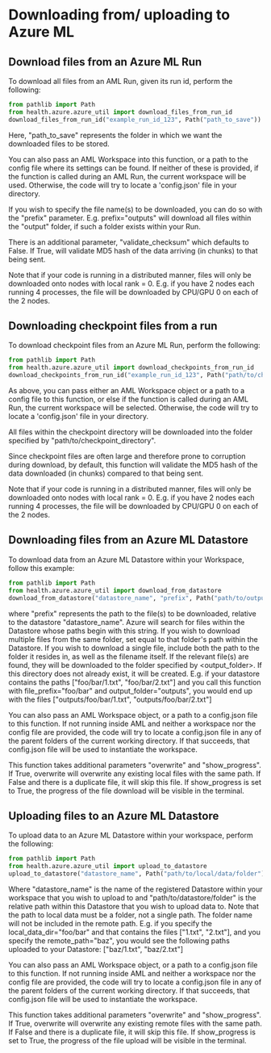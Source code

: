 # Downloading from/ uploading to Azure ML


## Download files from an Azure ML Run

To download all files from an AML Run, given its run id, perform the following:

```python
from pathlib import Path
from health.azure.azure_util import download_files_from_run_id
download_files_from_run_id("example_run_id_123", Path("path_to_save"))
```

Here, "path_to_save" represents the folder in which we want the downloaded files to be stored.

You can also pass an AML Workspace into this function, or a path to the config file where its settings can be found.
If neither of these is provided, if the function is called during an AML Run, the current workspace will be
used. Otherwise, the code will try to locate a 'config.json' file in your directory.

If you wish to specify the file name(s) to be downloaded, you can do so with the "prefix" parameter. E.g.
prefix="outputs" will download all files within the "output" folder, if such a folder exists within your Run.

There is an additional parameter, "validate_checksum" which defaults to False. If True, will validate 
MD5 hash of the data arriving (in chunks) to that being sent.

Note that if your code is running in a distributed manner, files will only be downloaded onto nodes with local rank = 0.
E.g. if you have 2 nodes each running 4 processes, the file will be downloaded by CPU/GPU 0 on each of the 2 nodes. 

## Downloading checkpoint files from a run

To download checkpoint files from an Azure ML Run, perform the following:

```python
from pathlib import Path
from health.azure.azure_util import download_checkpoints_from_run_id
download_checkpoints_from_run_id("example_run_id_123", Path("path/to/checkpoint/directory"))
```

As above, you can pass either an AML Workspace object or a path to a config file to this function, 
or else  if the function is called during an AML Run, the current workspace will be
selected. Otherwise, the code will try to locate a 'config.json' file in your directory.

All files within the checkpoint directory will be downloaded into the folder specified by "path/to/checkpoint_directory".

Since checkpoint files are often large and therefore prone to corruption during download, by default, this function will validate the MD5 hash of the data downloaded (in chunks) compared to that being sent.

Note that if your code is running in a distributed manner, files will only be downloaded onto nodes with local rank = 0.
E.g. if you have 2 nodes each running 4 processes, the file will be downloaded by CPU/GPU 0 on each of the 2 nodes. 


## Downloading files from an Azure ML Datastore

To download data from an Azure ML Datastore within your Workspace, follow this example:
```python
from pathlib import Path
from health.azure.azure_util import download_from_datastore
download_from_datastore("datastore_name", "prefix", Path("path/to/output/directory") )
```

where "prefix" represents the path to the file(s) to be downloaded, relative to the datastore "datastore_name".
Azure will search for files within the Datastore whose paths begin with this string.
If you wish to download multiple files from the same folder, set <prefix> equal to that folder's path
within the Datastore. If you wish to download a single file, include both the path to the folder it
resides in, as well as the filename itself. If the relevant file(s) are found, they will be downloaded to
the folder specified by <output_folder>. If this directory does not already exist, it will be created.
E.g. if your datastore contains the paths ["foo/bar/1.txt", "foo/bar/2.txt"] and you call this
function with file_prefix="foo/bar" and output_folder="outputs", you would end up with the
files ["outputs/foo/bar/1.txt", "outputs/foo/bar/2.txt"]

You can also pass an AML Workspace object, or a path to a config.json file to this function. If not running inside AML and neither a workspace nor the config file are provided, the code will try to locate a
config.json file in any of the parent folders of the current working directory. If that succeeds, that config.json
file will be used to instantiate the workspace.

This function takes additional parameters "overwrite" and "show_progress". If True, overwrite will overwrite any existing local files with the same path. If False and there is a duplicate file, it will skip this file.
If show_progress is set to True, the progress of the file download will be visible in the terminal. 

## Uploading files to an Azure ML Datastore

To upload data to an Azure ML Datastore within your workspace, perform the following:
```python
from pathlib import Path
from health.azure.azure_util import upload_to_datastore
upload_to_datastore("datastore_name", Path("path/to/local/data/folder"), Path("path/to/datastore/folder") )
```

Where "datastore_name" is the name of the registered Datastore within your workspace that you wish to upload to and "path/to/datastore/folder" is the relative path within this Datastore that you wish to upload data to.
Note that the path to local data must be a folder, not a single path. The folder name will not be included in the remote path. E.g. if you specify the local_data_dir="foo/bar"
    and that contains the files ["1.txt", "2.txt"], and you specify the remote_path="baz", you would see the
    following paths uploaded to your Datastore: ["baz/1.txt", "baz/2.txt"]

You can also pass an AML Workspace object, or a path to a config.json file to this function. If not running inside AML and neither a workspace nor the config file are provided, the code will try to locate a
config.json file in any of the parent folders of the current working directory. If that succeeds, that config.json
file will be used to instantiate the workspace.

This function takes additional parameters "overwrite" and "show_progress". If True, overwrite will overwrite any existing remote files with the same path. If False and there is a duplicate file, it will skip this file.
If show_progress is set to True, the progress of the file upload will be visible in the terminal. 
